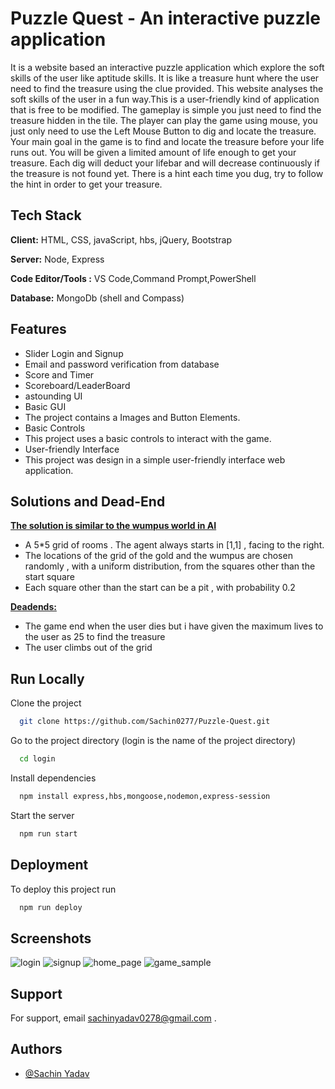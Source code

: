 
# Puzzle Quest - An interactive puzzle application

It is a website based an interactive puzzle application which explore the soft skills of the user like aptitude skills. It is like a treasure hunt where the user need to find the treasure using the clue provided.
This website analyses the soft skills of the user in a fun way.This is a user-friendly kind of application that is free to be modified. The gameplay is simple you just need to find the treasure hidden in the tile. The player can play the game using mouse, you just only need to use the Left Mouse Button to dig and locate the treasure. Your main goal in the game is to find and locate the treasure before your life runs out. You will be given a limited amount of life enough to get your treasure. Each dig will deduct your lifebar and will decrease continuously if the treasure is not found yet. There is a hint each time you dug, try to follow the hint in order to get your treasure.


## Tech Stack

**Client:** HTML, CSS, javaScript, hbs, jQuery, Bootstrap 

**Server:** Node, Express 

**Code Editor/Tools :** VS Code,Command Prompt,PowerShell

**Database:** MongoDb (shell and Compass)



## Features

- Slider Login and Signup 
- Email and password verification from database
- Score and Timer
- Scoreboard/LeaderBoard
- astounding UI
- Basic GUI
 - The project contains a Images and Button Elements.
- Basic Controls
 - This project uses a basic controls to interact with the game.
- User-friendly Interface
 - This project was design in a simple user-friendly interface web application.


## Solutions and Dead-End
<u><b> The solution is similar to the wumpus world in AI</b></u>
* A 5*5 grid of rooms . The agent always starts in [1,1] , facing to the right. 
* The locations of the grid of the gold and the wumpus are chosen randomly , with a uniform distribution, from the squares other than the start square
* Each square other than the start can be a pit , with probability 0.2

<u><b> Deadends:</b></u>
* The game end when the user dies but i have given the maximum lives to the user as 25 to find the treasure
* The user climbs out of the grid


## Run Locally

Clone the project

```bash
  git clone https://github.com/Sachin0277/Puzzle-Quest.git
```

Go to the project directory (login is the name of the project directory)

```bash
  cd login
```

Install dependencies

```bash
  npm install express,hbs,mongoose,nodemon,express-session
```

Start the server

```bash
  npm run start
```


## Deployment

To deploy this project run

```bash
  npm run deploy
```


## Screenshots
![login](https://user-images.githubusercontent.com/56729344/232242490-61806ecb-807c-4aeb-a5da-3825890ac2ba.png)
![signup](https://user-images.githubusercontent.com/56729344/232242506-8adb1cc0-10f2-4d04-b442-e05a6f6fcf3a.png)
![home_page](https://user-images.githubusercontent.com/56729344/232242510-fb8ff2b4-ecf9-4d0f-879b-f81e7f79a140.png)
![game_sample](https://user-images.githubusercontent.com/56729344/232242512-ed710caf-28ab-4e1a-9c58-c4f0cf4fa1ac.png)




## Support

For support, email sachinyadav0278@gmail.com .



## Authors

- [@Sachin Yadav](https://github.com/Sachin0277)

